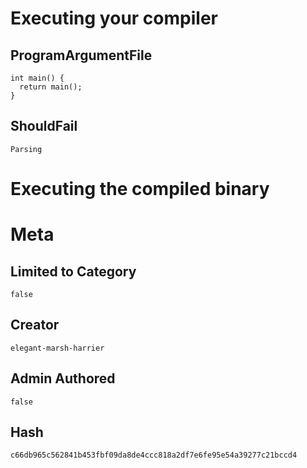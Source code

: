# Executing your compiler

## ProgramArgumentFile

```
int main() {
  return main();
}
```

## ShouldFail

```
Parsing
```

# Executing the compiled binary

# Meta

## Limited to Category

```
false
```

## Creator

```
elegant-marsh-harrier
```

## Admin Authored

```
false
```

## Hash

```
c66db965c562841b453fbf09da8de4ccc818a2df7e6fe95e54a39277c21bccd4
```
